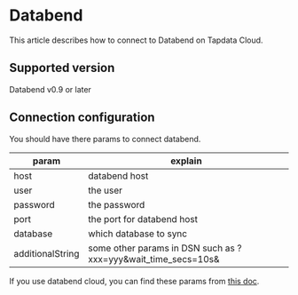 # Databend

This article describes how to connect to Databend on Tapdata Cloud.

## Supported version

Databend v0.9 or later

## Connection configuration

You should have there params to connect databend.

| param            | explain                                                      |
| ---------------- | ------------------------------------------------------------ |
| host             | databend host                                                |
| user             | the user                                                     |
| password         | the password                                                 |
| port             | the port for databend host                                   |
| database         | which database to sync                                       |
| additionalString | some other params in DSN such as ?xxx=yyy&wait_time_secs=10s& |

If you use databend cloud, you can find these params from [this doc](https://docs.databend.com/using-databend-cloud/warehouses/connecting-a-warehouse).